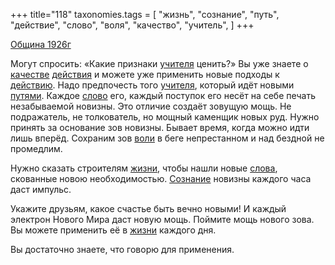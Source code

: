 +++
title="118"
taxonomies.tags = [
 "жизнь",
 "сознание",
 "путь",
 "действие",
 "слово",
 "воля",
 "качество",
 "учитель",
]
+++

[Община 1926г](/agni/1926)

Могут спросить: «Какие признаки [учителя](/tags/учитель) ценить?» Вы уже знаете о [качестве](/tags/качество) [действия](/tags/действие) и можете уже применить новые подходы к [действию](/tags/действие). Надо предпочесть того [учителя](/tags/учитель), который идёт новыми [путями](/tags/путь). Каждое [слово](/tags/слово) его, каждый поступок его несёт на себе печать незабываемой новизны. Это отличие создаёт зовущую мощь. Не подражатель, не толкователь, но мощный каменщик новых руд. Нужно принять за основание зов новизны. Бывает время, когда можно идти лишь вперёд. Сохраним зов [воли](/tags/воля) в беге непрестанном и над бездной не промедлим.   

Нужно сказать строителям [жизни](/tags/жизнь), чтобы нашли новые [слова](/tags/слово), скованные новою необходимостью. [Сознание](/tags/сознание) новизны каждого часа даст импульс.   

Укажите друзьям, какое счастье быть вечно новыми! И каждый электрон Нового Мира даст новую мощь. Поймите мощь нового зова. Вы можете применить её в [жизни](/tags/жизнь) каждого дня.   

Вы достаточно знаете, что говорю для применения.   

